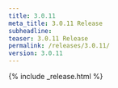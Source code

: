 ```yaml
---
title: 3.0.11
meta_title: 3.0.11 Release
subheadline: 
teaser: 3.0.11 Release
permalink: /releases/3.0.11/
version: 3.0.11
---
```


{% include _release.html %}
